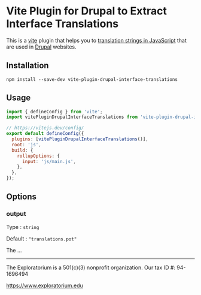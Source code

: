 # Vite Plugin for Drupal to Extract Interface Translations

This is a [vite](https://vitejs.dev) plugin that helps you to
[translation strings in JavaScript](https://www.drupal.org/docs/8/api/translation-api/overview#s-translation-in-javascript-files)
that are used in [Drupal](https://www.drupal.org) websites.

## Installation

```shell
npm install --save-dev vite-plugin-drupal-interface-translations
```

## Usage

```javascript
import { defineConfig } from 'vite';
import vitePluginDrupalInterfaceTranslations from 'vite-plugin-drupal-interface-translations';

// https://vitejs.dev/config/
export default defineConfig({
  plugins: [vitePluginDrupalInterfaceTranslations()],
  root: 'js',
  build: {
    rollupOptions: {
      input: 'js/main.js',
    },
  },
});
```

## Options

### output

Type
: `string`

Default
: `"translations.pot"`

The ...

---

The Exploratorium is a 501(c)(3) nonprofit organization. Our tax ID #: 94-1696494

https://www.exploratorium.edu
